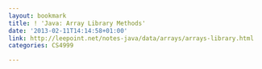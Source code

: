 ```yaml
---
layout: bookmark
title: ! 'Java: Array Library Methods'
date: '2013-02-11T14:14:58+01:00'
link: http://leepoint.net/notes-java/data/arrays/arrays-library.html
categories: CS4999

---
```

